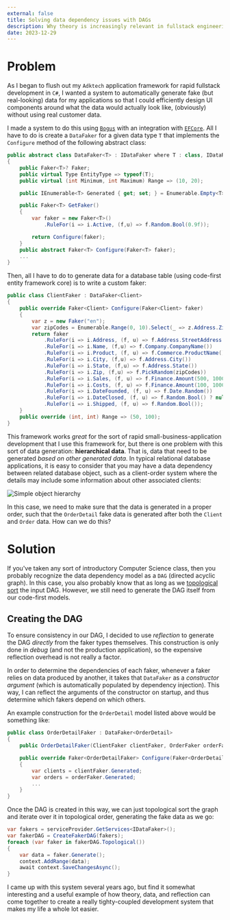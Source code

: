 ```yaml
---
external: false
title: Solving data dependency issues with DAGs
description: Why theory is increasingly relevant in fullstack engineering.
date: 2023-12-29
---
```


# Problem

As I began to flush out my `Adktech` application framework for rapid fullstack development in `C#`, I wanted a system to automatically generate fake (but real-looking) data for my applications so that I could efficiently design UI components around what the data would actually look like, (obviously) without using real customer data. 

I made a system to do this using [`Bogus`](https://github.com/bchavez/Bogus) with an integration with [`EFCore`](https://github.com/dotnet/efcore). 
All I have to do is create a `DataFaker` for a given data type `T` that implements the `Configure` method of the following abstract class:

```csharp
public abstract class DataFaker<T> : IDataFaker where T : class, IDataRecord
{
    public Faker<T>? Faker;
    public virtual Type EntityType => typeof(T);
    public virtual (int Minimum, int Maximum) Range => (10, 20);

    public IEnumerable<T> Generated { get; set; } = Enumerable.Empty<T>();

    public Faker<T> GetFaker() 
    {
        var faker = new Faker<T>()
            .RuleFor(i => i.Active, (f,u) => f.Random.Bool(0.9f));

        return Configure(faker);
    }
    public abstract Faker<T> Configure(Faker<T> faker);
    ...
}
```

Then, all I have to do to generate data for a database table (using code-first entity framework core) is to write a custom faker:

```csharp
public class ClientFaker : DataFaker<Client>
{
    public override Faker<Client> Configure(Faker<Client> faker)
    {
        var z = new Faker("en");
        var zipCodes = Enumerable.Range(0, 10).Select(_ => z.Address.ZipCode()).ToList();
        return faker
            .RuleFor(i => i.Address, (f, u) => f.Address.StreetAddress())
            .RuleFor(i => i.Name, (f,u) => f.Company.CompanyName())
            .RuleFor(i => i.Product, (f, u) => f.Commerce.ProductName())
            .RuleFor(i => i.City, (f,u) => f.Address.City())
            .RuleFor(i => i.State, (f,u) => f.Address.State())
            .RuleFor(i => i.Zip, (f,u) => f.PickRandom(zipCodes))
            .RuleFor(i => i.Sales, (f, u) => f.Finance.Amount(500, 100000000))
            .RuleFor(i => i.Costs, (f, u) => f.Finance.Amount(100, 100000))
            .RuleFor(i => i.DateFounded, (f, u) => f.Date.Random())
            .RuleFor(i => i.DateClosed, (f, u) => f.Random.Bool() ? null : f.Date.Past(1))
            .RuleFor(i => i.Shipped, (f, u) => f.Random.Bool());
    }
    public override (int, int) Range => (50, 100);
}
```


This framework works _great_ for the sort of rapid small-business-application development that I use this framework for, but there is one problem with this sort of data generation: __hierarchical data__. 
That is, data that need to be generated _based on other generated data_. In typical relational database applications, it is easy to consider that you may have a data dependency between related database object, such as a client-order system where the details may include some information about other associated clients:

![Simple object hierarchy](../images/musings/adktech-dags/hierarchy.png)

In this case, we need to make sure that the data is generated in a proper order, such that the `OrderDetail` fake data is generated after both the `Client` and `Order` data. How can we do this?

# Solution

If you've taken any sort of introductory Computer Science class, then you probably recognize the data dependency model as a `DAG` (directed acyclic graph). In this case, you also probably know that as long as we [topological sort](https://en.wikipedia.org/wiki/Topological_sorting) the input DAG. However, we still need to generate the DAG itself from our code-first models.

## Creating the DAG

To ensure consistency in our DAG, I decided to use _reflection_ to generate the DAG _directly_ from the faker types themselves. This construction is only done in _debug_ (and not the production application), so the expensive reflection overhead is not really a factor.

In order to determine the dependencies of each faker, whenever a faker relies on data produced by another, it takes that `DataFaker` as a _constructor argument_ (which is automatically populated by dependency injection). This way, I can reflect the arguments of the constructor on startup, and thus determine which fakers depend on which others.

An example construction for the `OrderDetail` model listed above would be something like:

```csharp
public class OrderDetailFaker : DataFaker<OrderDetail>
{
    public OrderDetailFaker(ClientFaker clientFaker, OrderFaker orderFaker) {...}

    public override Faker<OrderDetailFaker> Configure(Faker<OrderDetailFaker> faker)
    {
        var clients = clientFaker.Generated;
        var orders = orderFaker.Generated;
        ...
    }
} 
```

Once the DAG is created in this way, we can just topological sort the graph and iterate over it in topological order, generating the fake data as we go:

```csharp
var fakers = serviceProvider.GetServices<IDataFaker>();
var fakerDAG = CreateFakerDAG(fakers);
foreach (var faker in fakerDAG.Topological())
{
    var data = faker.Generate();
    context.AddRange(data);
    await context.SaveChangesAsync();
}
```

I came up with this system several years ago, but find it somewhat interesting and a useful example of how theory, data, and reflection can come together to create a really tighty-coupled development system that makes my life a whole lot easier.